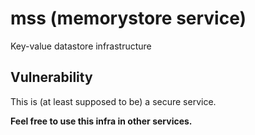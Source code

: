 # mss (memorystore service)
Key-value datastore infrastructure

## Vulnerability
This is (at least supposed to be) a secure service.

**Feel free to use this infra in other services.**
